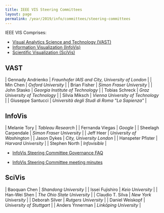 ```yaml
---
title: IEEE VIS Steering Committees
layout: page
permalink: /year/2019/info/committees/steering-committees
---
```


IEEE VIS Comprises:
* [Visual Analytics Science and Technology (VAST)](#vast)
* [Information Visualization (InfoVis)](#infovis)
* [Scientific Visualization (SciVis)](#scivis)

## <a name="vast"></a> VAST

| Gennady Andrienko | *Fraunhofer IAIS and City, University of London* |
| Min Chen	| *Oxford University* |
| Brian Fisher	| *Simon Fraser University* |
| John Stasko	| *Georgia Institute of Technology* |
| Tobias Schreck	| *Graz University of Technology* |
| Silvia Miksch	| *Vienna University of Technology* |
| Giuseppe Santucci	| *Università degli Studi di Roma "La Sapienza"* |

## <a name="infovis"></a> InfoVis

| Melanie Tory | *Tableau Research* |
| Fernanda Viegas | *Google* |
| Sheelagh Carpendale | *Simon Fraser University* |
| Jeff Heer | *University of Washington* |
| Jason Dykes | *City, University London* |
| Hanspeter Pfister | *Harvard University* |
| Stephen North | *Infovisible* |

* [InfoVis Steering Committee Governance FAQ](/attachments/InfoVis_SC_Policies_FAQ.pdf)

* [InfoVis Steering Committee meeting minutes](/governance/infovis-steering-committee/minutes)


## <a name="scivis"></a> SciVis

| Baoquan Chen | *Shandong University* |
| Issei Fujishiro | *Keio University* |
| Han-Wei Shen | *The Ohio State University* |
| Claudio T. Silva | *New York University* |
| Deborah Silver | *Rutgers University* |
| Daniel Weiskopf | *University of Stuttgart* |
| Anders Ynnerman | *Linköping University* |


